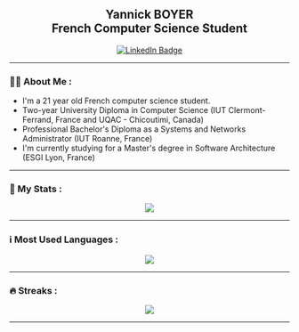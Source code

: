 <div id="header" align="center" >

  <h2>Yannick BOYER<br>French Computer Science Student</h2>
  <div>
    <a href="https://www.linkedin.com/in/yannick-boyer-a06229171/">
      <img src="https://img.shields.io/badge/LinkedIn-blue?style=for-the-badge&logo=linkedin&logoColor=white" alt="LinkedIn Badge"/>
    </a>
  </div>
</div>

---

### 👨‍💻 About Me :

- I'm a 21 year old French computer science student.
- Two-year University Diploma in Computer Science (IUT Clermont-Ferrand, France and UQAC - Chicoutimi, Canada)
- Professional Bachelor's Diploma as a Systems and Networks Administrator (IUT Roanne, France)
- I'm currently studying for a Master's degree in Software Architecture (ESGI Lyon, France)


---

 ### :100: My Stats :

<div align="center">
 <img class="img" src="https://github-readme-stats.vercel.app/api?username=YannickBOYER&show_icons=true&theme=radical" />
</div>

---

 ### :information_source: Most Used Languages :

<div align="center">
 <img class="img" src="https://github-readme-stats.vercel.app/api/top-langs/?username=YannickBOYER&theme=radical&layout=compact" />
</div> 

---

 ### :fire: Streaks :

<div align="center">
 <img class="img" src="http://github-readme-streak-stats.herokuapp.com?user=YannickBOYER&theme=dark&theme=radical" />
</div>

---
